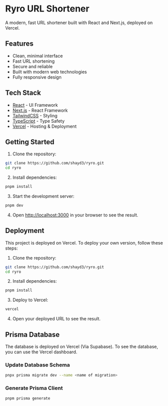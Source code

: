# Ryro URL Shortener

A modern, fast URL shortener built with React and Next.js, deployed on Vercel.

## Features

- Clean, minimal interface
- Fast URL shortening
- Secure and reliable
- Built with modern web technologies
- Fully responsive design

## Tech Stack

- [React](https://react.dev/) - UI Framework
- [Next.js](https://nextjs.org/) - React Framework
- [TailwindCSS](https://tailwindcss.com/) - Styling
- [TypeScript](https://www.typescriptlang.org/) - Type Safety
- [Vercel](https://vercel.com/) - Hosting & Deployment

## Getting Started

1. Clone the repository:

```bash
git clone https://github.com/shayd3/ryro.git
cd ryro
```

2. Install dependencies:

```bash
pnpm install
```

3. Start the development server:

```bash
pnpm dev
```

4. Open [http://localhost:3000](http://localhost:3000) in your browser to see the result.

## Deployment

This project is deployed on Vercel. To deploy your own version, follow these steps:

1. Clone the repository:

```bash
git clone https://github.com/shayd3/ryro.git
cd ryro
```

2. Install dependencies:

```bash
pnpm install
```

3. Deploy to Vercel:

```bash
vercel
```

4. Open your deployed URL to see the result.

## Prisma Database

The database is deployed on Vercel (Via Supabase). To see the database, you can use the Vercel dashboard.

### Update Database Schema

```bash
pnpx prisma migrate dev --name <name of migration>

```

### Generate Prisma Client

```bash
pnpm prisma generate
```
